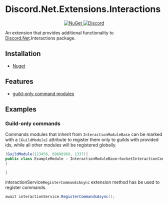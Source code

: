 # Discord.Net.Extensions.Interactions
<p align="center">
  <a href="https://www.nuget.org/packages/Discord.Net.Extensions.Interactions/">
    <img src="https://img.shields.io/nuget/v/Discord.Net.Extensions.Interactions?style=flat" alt="NuGet">
  </a>
  <a href="https://discord.gg/dnet">
    <img src="https://discord.com/api/guilds/848176216011046962/widget.png" alt="Discord">
  </a>
</p>

An extension that provides additional functionality to [Discord.Net](https://github.com/discord-net/Discord.Net).Interactions package.

## Installation
- [Nuget](https://www.nuget.org/packages/Discord.Net.Extensions.Interactions)

## Features
- [guild-only command modules](https://github.com/Misha-133/Discord.Net.Extensions.Interactions#guild-only-commands)

## Examples
### Guild-only commands
Commands modules that inherit from `InteractionModuleBase` can be marked with a `[GuildModule]` attribute to register them only to guilds with provided ids, while all other modules will be registered globally.
```cs
[GuildModule(123456, 69696969, 1337)]
public class ExampleModule : InteractionModuleBase<SocketInteractionContext>
{

}
```

interactionService`RegisterCommandsAsync` extension method has be used to register commands. 
```cs
await interactionService.RegisterCommandsAsync();
```
